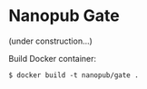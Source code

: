 Nanopub Gate
============

(under construction...)

Build Docker container:

    $ docker build -t nanopub/gate .